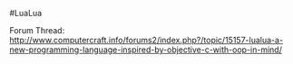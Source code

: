 #LuaLua

Forum Thread: http://www.computercraft.info/forums2/index.php?/topic/15157-lualua-a-new-programming-language-inspired-by-objective-c-with-oop-in-mind/